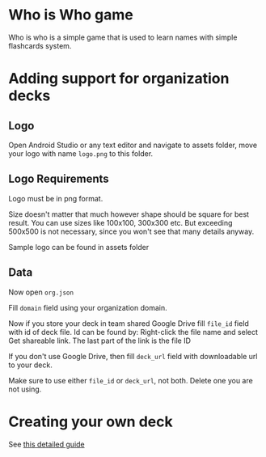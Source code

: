 # Who is Who game

Who is who is a simple game that is used to learn names with simple flashcards system.

# Adding support for organization decks

## Logo
Open Android Studio or any text editor and navigate to assets folder, move your logo with name `logo.png` to this folder.

## Logo Requirements

Logo must be in png format.

Size doesn't matter that much however shape should be square for best result. You can use sizes like 100x100, 300x300 etc. But exceeding 500x500 is not necessary, since you won't see that many details anyway.

Sample logo can be found in assets folder


## Data
Now open `org.json`

Fill `domain` field using your organization domain.

Now if you store your deck in team shared Google Drive fill `file_id` field with id of deck file. Id can be found by: Right-click the file name and select Get shareable link. The last part of the link is the file ID

If you don't use Google Drive, then fill `deck_url` field with downloadable url to your deck.

Make sure to use either `file_id` or `deck_url`, not both. Delete one you are not using.

# Creating your own deck 

See [this detailed guide](https://github.com/flabbet/WhoIsWho-Game/wiki/Creating-your-own-deck)

